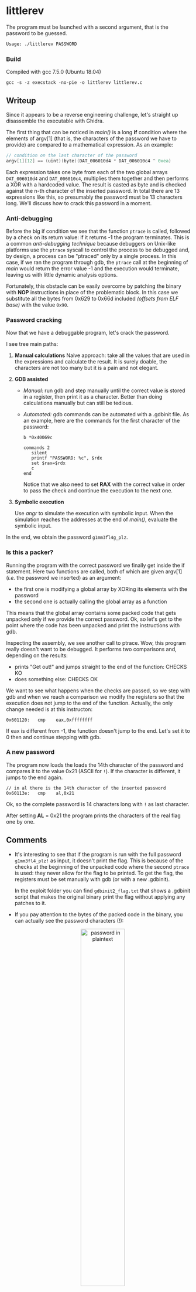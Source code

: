 # littlerev

The program must be launched with a second argument, that is the password to be guessed.

```bash
Usage: ./littlerev PASSWORD
```

### Build

Compiled with gcc 7.5.0 (Ubuntu 18.04)

```
gcc -s -z execstack -no-pie -o littlerev littlerev.c
```



## Writeup

Since it appears to be a reverse engineering challenge, let's straight up disassemble the executable with Ghidra. 

The first thing that can be noticed in _main()_ is a long __if__ condition where the elements of argv[1] (that is, the characters of the password we have to provide) are compared to  a mathematical expression. As an example: 

```c
// condition on the last character of the password
argv[1][12] == (uint)(byte)(DAT_006010d4 * DAT_006010c4 ^ 0xea)
```

Each expression takes one byte from each of the two global arrays `DAT_006010d4` and `DAT_006010c4`, multiplies them together and then performs a XOR with a hardcoded value. The result is casted as byte and is checked against the n-th character of the inserted password. In total there are 13 expressions like this, so presumably the password must be 13 characters long. We'll discuss how to crack this password in a moment.

### Anti-debugging

Before the big if condition we see that the function `ptrace` is called, followed by a check on its return value: if it returns __-1__ the program terminates. This is a common _anti-debugging technique_ because debuggers on Unix-like platforms use the `ptrace` syscall to control the process to be debugged and, by design, a process can be "ptraced" only by a single process. In this case, if we ran the program through gdb, the `ptrace` call at the beginning of _main_ would return the error value -1 and the execution would terminate, leaving us with little dynamic analysis options.

Fortunately, this obstacle can be easily overcome by patching the binary with __NOP__ instructions in place of the problematic block. In this case we substitute all the bytes from 0x629 to 0x66d included _(offsets from ELF base)_ with the value `0x90`.

### Password cracking

Now that we have a debuggable program, let's crack the password.

I see tree main paths:

1. __Manual calculations__
   Naive approach: take all the values that are used in the expressions and calculate the result. It is surely doable, the characters are not too many but it is a pain and not elegant.

2. __GDB assisted__

   - _Manual:_ run gdb and step manually until the correct value is stored in a register, then print it as a character. Better than doing calculations manually but can still be tedious.

   - _Automated:_ gdb commands can be automated with a .gdbinit file. As an example, here are the commands for the first character of the password:

     ```
     b *0x40069c
     
     commands 2
     	silent
     	printf "PASSWORD: %c", $rdx
     	set $rax=$rdx
     	c
     end
     ```

     Notice that we also need to set __RAX__ with the correct value in order to pass the check and continue the execution to the next one.

3. __Symbolic execution__

   Use _angr_ to simulate the execution with symbolic input. When the simulation reaches the addresses at the end of _main()_, evaluate the symbolic input.

In the end, we obtain the password `g1mm3fl4g_plz`.

### Is this a packer?

Running the program with the correct password we finally get inside the if statement. Here two functions are called, both of which are given argv[1] (_i.e._ the password we inserted) as an argument:

- the first one is modifying a global array by XORing its elements with the password
- the second one is actually calling the global array as a function

This means that the global array contains some packed code that gets unpacked only if we provide the correct password. Ok, so let's get to the point where the code has been unpacked and print the instructions with gdb.

Inspecting the assembly, we see another call to ptrace. Wow, this program really doesn't want to be debugged. It performs two comparisons and, depending on the results:

- prints "Get out!" and jumps straight to the end of the function: CHECKS KO
- does something else: CHECKS OK

We want to see what happens when the checks are passed, so we step with gdb and when we reach a comparison we modify the registers so that the execution does not jump to the end of the function. Actually, the only change needed is at this instructon:

```
0x601120:	cmp    eax,0xffffffff
```

If eax is different from -1, the function doesn't jump to the end. Let's set it to 0 then and continue stepping with gdb.

### A new password

The program now loads the loads the 14th character of the password and compares it to the value 0x21 (ASCII for `!`). If the character is different, it jumps to the end again.

```
// in al there is the 14th character of the inserted password
0x60113e:	cmp    al,0x21
```

Ok, so the complete password is 14 characters long with `!` as last character.

After setting __AL__ = 0x21 the program prints the characters of the real flag one by one.



## Comments

- It's interesting to see that if the program is run with the full password `g1mm3fl4_plz!` as input, it doesn't print the flag. This is because of the checks at the beginning of the unpacked code where the second `ptrace` is used: they never allow for the flag to be printed. To get the flag, the registers must be set manually with gdb (or with a new .gdbinit).

  In the exploit folder you can find `gdbinit2_flag.txt`  that shows a .gdbinit script that makes the original binary print the flag without applying any patches to it.

- If you pay attention to the bytes of the packed code in the binary, you can actually see the password characters (!):

  <p align="center">
  <img src="https://i.imgur.com/ZURXiIp.png"
       alt="password in plaintext"
       width="50%"/>
    </p>

  This happens because the code is obscured by means of just a XOR with the password: some assembly instructions in the code may have a number of null bytes in their operands, so XORing them with flag bytes will leave the flag bytes unchanged.
  These are the specific instructions:

  ```
  0x6010f6:	mov    ecx,0x0              # b9 00 00 00 00
  0x6010fb:	mov    edx,0x1              # ba 01 00 00 00
  0x601100:	mov    esi,0x0              # be 00 00 00 00
  0x601105:	mov    edi,0x0              # bf 00 00 00 00
  0x60110a:	mov    eax,0x0              # b8 00 00 00 00
  ```

  







